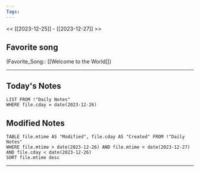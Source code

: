 ```yaml
---
Tags:
---
```

<< [[2023-12-25]] - [[2023-12-27]] >>
## Favorite song
(Favorite_Song:: [[Welcome to the World]])

___
## Today's Notes
```dataview
LIST FROM !"Daily Notes"
WHERE file.cday = date(2023-12-26)
```
## Modified Notes
```dataview
TABLE file.mtime AS "Modified", file.cday AS "Created" FROM !"Daily Notes" 
WHERE file.mtime > date(2023-12-26) AND file.mtime < date(2023-12-27) AND file.cday < date(2023-12-26)
SORT file.mtime desc
```
___
